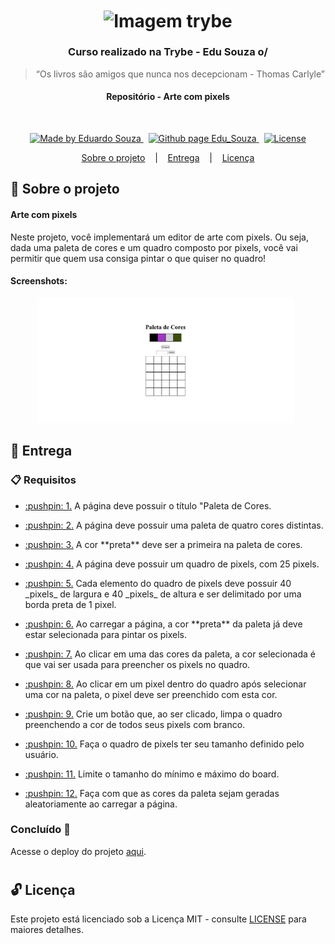 <h1 align="center">
  <img align="center" alt="Imagem trybe" src="https://i.ibb.co/d4W2x4g/trybe.png" width="300px" />
</h1>

<h3 align="center">
  Curso realizado na Trybe - Edu Souza o/
</h3>

<blockquote align="center">“Os livros são amigos que nunca nos decepcionam - Thomas Carlyle”</blockquote>

<h4 align="center">
  Repositório -  Arte com pixels
</h4>

<br/>

<p align="center">
  <a href="https://github.com/EduSouza-programmer"    target="_blank">
    <img alt="Made by Eduardo Souza" src="https://img.shields.io/badge/made%20by-Edu%20Souza-%23F8952D">
  </a>&nbsp;
  <a href="https://edusouza-programmer.github.io/" target="_blank">
    <img alt="Github page Edu_Souza " src="https://img.shields.io/badge/Github%20page-Edu_Souza-orange">
  </a>&nbsp;
  <a href="#" >
    <img alt="License" src="https://img.shields.io/badge/license-MIT-%23F8952D">
  </a>
</p>

<p align="center">
  <a href="#rocket-Sobre-o-projeto">Sobre o projeto</a>&nbsp; &nbsp; |&nbsp; &nbsp;
  <a href="#postbox-Entrega"">Entrega</a>&nbsp; &nbsp; |&nbsp; &nbsp;
  <a href="#unlock-Licença">Licença</a>
</p>

## :rocket: Sobre o projeto

####  Arte com pixels

Neste projeto, você implementará um editor de arte com pixels. Ou seja, dada uma paleta de cores e um quadro composto por pixels, você vai permitir que quem usa consiga pintar o que quiser no quadro!

#### Screenshots:

<p align=center >
  <img height="200px"  src="./img/home_desktop1.png"> &nbsp;
</p>

## :postbox: Entrega

### :clipboard: Requisitos

- <p><a href="#1"> :pushpin: 1.</a> A página deve possuir o título "Paleta de Cores.</p>
- <p><a href="#2"> :pushpin: 2.</a> A página deve possuir uma paleta de quatro cores distintas.</p>
- <p><a href="#3"> :pushpin: 3.</a> A cor **preta** deve ser a primeira na paleta de cores.</p>
- <p><a href="#4"> :pushpin: 4.</a> A página deve possuir um quadro de pixels, com 25 pixels.</p>
- <p><a href="#5"> :pushpin: 5.</a> Cada elemento do quadro de pixels deve possuir 40 _pixels_ de largura e 40 _pixels_ de altura e ser delimitado por uma borda preta de 1 pixel.</p>
- <p><a href="#6"> :pushpin: 6.</a> Ao carregar a página, a cor **preta** da paleta já deve estar selecionada para pintar os pixels.</p>
- <p><a href="#7"> :pushpin: 7.</a> Ao clicar em uma das cores da paleta, a cor selecionada é que vai ser usada para preencher os pixels no quadro.</p>
- <p><a href="#8"> :pushpin: 8.</a> Ao clicar em um pixel dentro do quadro após selecionar uma cor na paleta, o pixel deve ser preenchido com esta cor.</p>
- <p><a href="#9"> :pushpin: 9.</a> Crie um botão que, ao ser clicado, limpa o quadro preenchendo a cor de todos seus pixels com branco.</p>
- <p><a href="#10"> :pushpin: 10.</a> Faça o quadro de pixels ter seu tamanho definido pelo usuário.</p>
- <p><a href="#11"> :pushpin: 11.</a> Limite o tamanho do mínimo e máximo do board.</p>
- <p><a href="#12"> :pushpin: 12.</a> Faça com que as cores da paleta sejam geradas aleatoriamente ao carregar a página.</p>


### Concluído :rocket:

Acesse o deploy do projeto [aqui](https://edusouza-programmer.github.io/Trybe_Projeto_5-6_Edu_Souza/).

#
## :unlock: Licença

Este projeto está licenciado sob a Licença MIT - consulte [LICENSE](https://opensource.org/licenses/MIT) para maiores detalhes.
